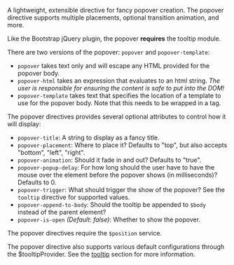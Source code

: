 A lightweight, extensible directive for fancy popover creation. The popover
directive supports multiple placements, optional transition animation, and more.

Like the Bootstrap jQuery plugin, the popover **requires** the tooltip
module.

There are two versions of the popover: `popover` and `popover-template`:

- `popover` takes text only and will escape any HTML provided for the popover
  body.
- `popover-html` takes an expression that evaluates to an html string. *The user is responsible for ensuring the
  content is safe to put into the DOM!*
- `popover-template` takes text that specifies the location of a template to
  use for the popover body. Note that this needs to be wrapped in a tag.

The popover directives provides several optional attributes to control how it
will display:

- `popover-title`: A string to display as a fancy title.
- `popover-placement`: Where to place it? Defaults to "top", but also accepts
  "bottom", "left", "right".
- `popover-animation`: Should it fade in and out? Defaults to "true".
- `popover-popup-delay`: For how long should the user have to have the mouse
  over the element before the popover shows (in milliseconds)? Defaults to 0.
- `popover-trigger`: What should trigger the show of the popover? See the
  `tooltip` directive for supported values.
- `popover-append-to-body`: Should the tooltip be appended to `$body` instead of
  the parent element?
- `popover-is-open` <i class="glyphicon glyphicon-eye-open"></i>
  _(Default: false)_:
  Whether to show the popover.

The popover directives require the `$position` service.

The popover directive also supports various default configurations through the
$tooltipProvider. See the [tooltip](#tooltip) section for more information.

